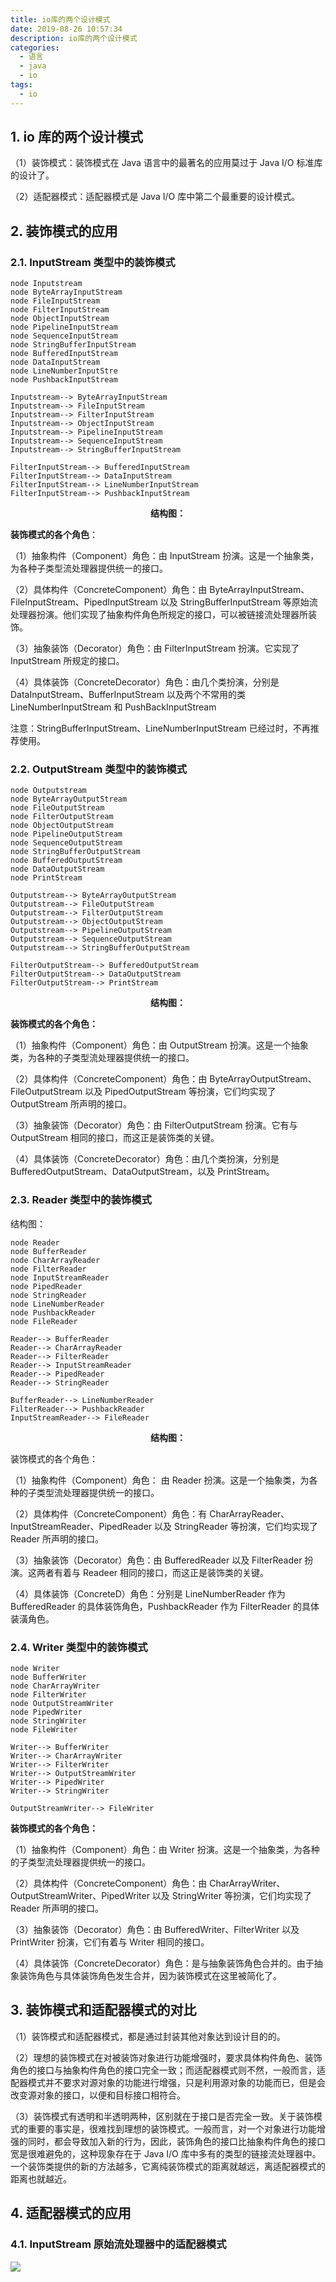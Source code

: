 ```yaml
---
title: io库的两个设计模式
date: 2019-08-26 10:57:34
description: io库的两个设计模式
categories:
  - 语言
  - java
  - io
tags:
  - io
---
```


## 1. io 库的两个设计模式

（1）装饰模式：装饰模式在 Java 语言中的最著名的应用莫过于 Java I/O 标准库的设计了。

（2）适配器模式：适配器模式是 Java I/O 库中第二个最重要的设计模式。

## 2. 装饰模式的应用

### 2.1. InputStream 类型中的装饰模式

```plantuml
node Inputstream
node ByteArrayInputStream
node FileInputStream
node FilterInputStream
node ObjectInputStream
node PipelineInputStream
node SequenceInputStream
node StringBufferInputStream
node BufferedInputStream
node DataInputStream
node LineNumberInputStre
node PushbackInputStream

Inputstream--> ByteArrayInputStream
Inputstream--> FileInputStream
Inputstream--> FilterInputStream
Inputstream--> ObjectInputStream
Inputstream--> PipelineInputStream
Inputstream--> SequenceInputStream
Inputstream--> StringBufferInputStream

FilterInputStream--> BufferedInputStream
FilterInputStream--> DataInputStream
FilterInputStream--> LineNumberInputStream
FilterInputStream--> PushbackInputStream

```

<center><strong>结构图：</strong></center>

**装饰模式的各个角色**：

（1）抽象构件（Component）角色：由 InputStream 扮演。这是一个抽象类，为各种子类型流处理器提供统一的接口。

（2）具体构件（ConcreteComponent）角色：由 ByteArrayInputStream、FileInputStream、PipedInputStream 以及 StringBufferInputStream 等原始流处理器扮演。他们实现了抽象构件角色所规定的接口，可以被链接流处理器所装饰。

（3）抽象装饰（Decorator）角色：由 FilterInputStream 扮演。它实现了 InputStream 所规定的接口。

（4）具体装饰（ConcreteDecorator）角色：由几个类扮演，分别是 DataInputStream、BufferInputStream 以及两个不常用的类 LineNumberInputStream 和 PushBackInputStream

注意：StringBufferInputStream、LineNumberInputStream 已经过时，不再推荐使用。

### 2.2. OutputStream 类型中的装饰模式

```plantuml
node Outputstream
node ByteArrayOutputStream
node FileOutputStream
node FilterOutputStream
node ObjectOutputStream
node PipelineOutputStream
node SequenceOutputStream
node StringBufferOutputStream
node BufferedOutputStream
node DataOutputStream
node PrintStream

Outputstream--> ByteArrayOutputStream
Outputstream--> FileOutputStream
Outputstream--> FilterOutputStream
Outputstream--> ObjectOutputStream
Outputstream--> PipelineOutputStream
Outputstream--> SequenceOutputStream
Outputstream--> StringBufferOutputStream

FilterOutputStream--> BufferedOutputStream
FilterOutputStream--> DataOutputStream
FilterOutputStream--> PrintStream

```

<center><strong>结构图：</strong></center>

**装饰模式的各个角色：**

（1）抽象构件（Component）角色：由 OutputStream 扮演。这是一个抽象类，为各种的子类型流处理器提供统一的接口。

（2）具体构件（ConcreteComponent）角色：由 ByteArrayOutputStream、FileOutputStream 以及 PipedOutputStream 等扮演，它们均实现了 OutputStream 所声明的接口。

（3）抽象装饰（Decorator）角色：由 FilterOutputStream 扮演。它有与 OutputStream 相同的接口，而这正是装饰类的关键。

（4）具体装饰（ConcreteDecorator）角色：由几个类扮演，分别是 BufferedOutputStream、DataOutputStream，以及 PrintStream。

### 2.3. Reader 类型中的装饰模式

结构图：

```plantuml
node Reader
node BufferReader
node CharArrayReader
node FilterReader
node InputStreamReader
node PipedReader
node StringReader
node LineNumberReader
node PushbackReader
node FileReader

Reader--> BufferReader
Reader--> CharArrayReader
Reader--> FilterReader
Reader--> InputStreamReader
Reader--> PipedReader
Reader--> StringReader

BufferReader--> LineNumberReader
FilterReader--> PushbackReader
InputStreamReader--> FileReader

```

<center><strong>结构图：</strong></center>

装饰模式的各个角色：

（1）抽象构件（Component）角色： 由 Reader 扮演。这是一个抽象类，为各种的子类型流处理器提供统一的接口。

（2）具体构件（ConcreteComponent）角色：有 CharArrayReader、InputStreamReader、PipedReader 以及 StringReader 等扮演，它们均实现了 Reader 所声明的接口。

（3）抽象装饰（Decorator）角色：由 BufferedReader 以及 FilterReader 扮演。这两者有着与 Readeer 相同的接口，而这正是装饰类的关键。

（4）具体装饰（ConcreteD）角色：分别是 LineNumberReader 作为 BufferedReader 的具体装饰角色，PushbackReader 作为 FilterReader 的具体装潢角色。

### 2.4. Writer 类型中的装饰模式

```plantuml
node Writer
node BufferWriter
node CharArrayWriter
node FilterWriter
node OutputStreamWriter
node PipedWriter
node StringWriter
node FileWriter

Writer--> BufferWriter
Writer--> CharArrayWriter
Writer--> FilterWriter
Writer--> OutputStreamWriter
Writer--> PipedWriter
Writer--> StringWriter

OutputStreamWriter--> FileWriter

```

**装饰模式的各个角色：**

（1）抽象构件（Component）角色：由 Writer 扮演。这是一个抽象类，为各种的子类型流处理器提供统一的接口。

（2）具体构件（ConcreteComponent）角色：由 CharArrayWriter、OutputStreamWriter、PipedWriter 以及 StringWriter 等扮演，它们均实现了 Reader 所声明的接口。

（3）抽象装饰（Decorator）角色：由 BufferedWriter、FilterWriter 以及 PrintWriter 扮演，它们有着与 Writer 相同的接口。

（4）具体装饰（ConcreteDecorator）角色：是与抽象装饰角色合并的。由于抽象装饰角色与具体装饰角色发生合并，因为装饰模式在这里被简化了。

## 3. 装饰模式和适配器模式的对比

（1）装饰模式和适配器模式，都是通过封装其他对象达到设计目的的。

（2）理想的装饰模式在对被装饰对象进行功能增强时，要求具体构件角色、装饰角色的接口与抽象构件角色的接口完全一致；而适配器模式则不然，一般而言，适配器模式并不要求对源对象的功能进行增强，只是利用源对象的功能而已，但是会改变源对象的接口，以便和目标接口相符合。

（3）装饰模式有透明和半透明两种，区别就在于接口是否完全一致。关于装饰模式的重要的事实是，很难找到理想的装饰模式。一般而言，对一个对象进行功能增强的同时，都会导致加入新的行为，因此，装饰角色的接口比抽象构件角色的接口宽是很难避免的，这种现象存在于 Java I/O 库中多有的类型的链接流处理器中。一个装饰类提供的新的方法越多，它离纯装饰模式的距离就越远，离适配器模式的距离也就越近。

## 4. 适配器模式的应用

### 4.1. InputStream 原始流处理器中的适配器模式

![](https://gitee.com/jiangwei_618/note/blob/master/assets/image/1JMX.md-2019-08-06-14-59-25.png)
